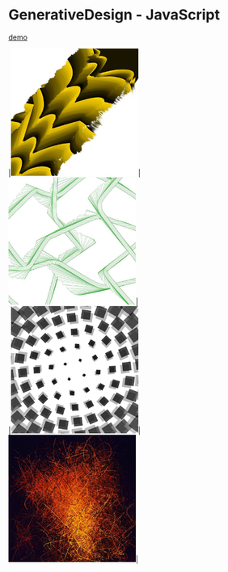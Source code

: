 # GenerativeDesign - JavaScript

[demo](http://jd-js.youhe.jp/)

|[<img src="./ss1.jpg" width="50%">](./ss1.jpg)|[<img src="./ss2.jpg" width="50%">](./ss2.jpg)|  
|[<img src="./ss3.jpg" width="50%">](./ss3.jpg)|[<img src="./ss4.jpg" width="50%">](./ss4.jpg)|  

